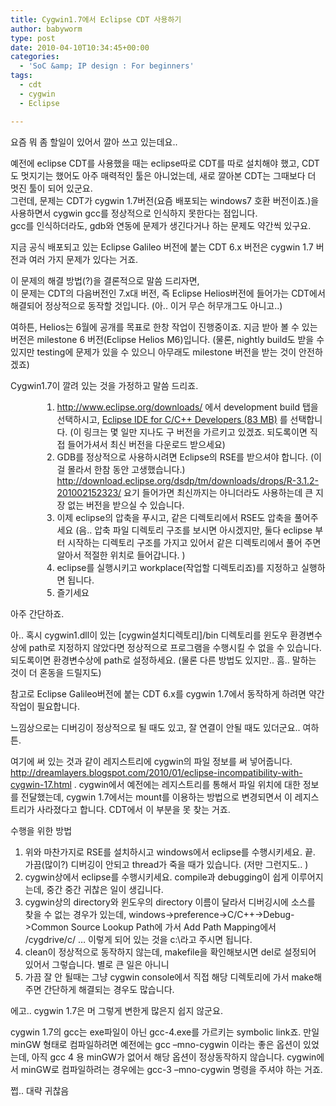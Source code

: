 ```yaml
---
title: Cygwin1.7에서 Eclipse CDT 사용하기
author: babyworm
type: post
date: 2010-04-10T10:34:45+00:00
categories:
  - 'SoC &amp; IP design : For beginners'
tags:
  - cdt
  - cygwin
  - Eclipse

---
```

요즘 뭐 좀 할일이 있어서 깔아 쓰고 있는데요.. 

예전에 eclipse CDT를 사용했을 때는 eclipse따로 CDT를 따로 설치해야 했고, CDT도 멋지기는 했어도 아주 매력적인 툴은 아니었는데, 새로 깔아본 CDT는 그때보다 더 멋진 툴이 되어 있군요.  
그런데, 문제는 CDT가 cygwin 1.7버전(요즘 배포되는 windows7 호환 버전이죠.)을 사용하면서 cygwin gcc를 정상적으로 인식하지 못한다는 점입니다.  
gcc를 인식하더라도, gdb와 연동에 문제가 생긴다거나 하는 문제도 약간씩 있구요.

지금 공식 배포되고 있는 Eclipse Galileo 버전에 붙는 CDT 6.x 버전은 cygwin 1.7 버전과 여러 가지 문제가 있다는 거죠.&nbsp; </p> 

이 문제의 해결 방법(?)을 결론적으로 말씀 드리자면,  
이 문제는 CDT의 다음버전인 7.x대 버전, 즉 Eclipse Helios버전에 들어가는 CDT에서 해결되어 정상적으로 동작할 것입니다. (아.. 이거 무슨 허무개그도 아니고..) 

여하튼, Helios는 6월에 공개를 목표로 한창 작업이 진행중이죠. 지금 받아 볼 수 있는 버전은 milestone 6 버전(Eclipse Helios M6)입니다. (물론, nightly build도 받을 수 있지만 testing에 문제가 있을 수 있으니 아무래도 milestone 버전을 받는 것이 안전하겠죠) </p> 

Cygwin1.7이 깔려 있는 것을 가정하고 말씀 드리죠. 

<ol style="margin-left: 38pt;">
  <li>
    <a href="http://www.eclipse.org/downloads/">http://www.eclipse.org/downloads/</a> 에서 development build 탭을 선택하시고, <a href="http://www.eclipse.org/downloads/download.php?file=/technology/epp/downloads/release/helios/M6/eclipse-cpp-helios-M6-win32.zip">Eclipse IDE for C/C++ Developers (83 MB)</a> 를 선택합니다. (이 링크는 몇 일만 지나도 구 버전을 가르키고 있겠죠. 되도록이면 직접 들어가셔서 최신 버전을 다운로드 받으세요)
  </li>
  <li>
    GDB를 정상적으로 사용하시려면 Eclipse의 RSE를 받으셔야 합니다. (이걸 몰라서 한참 동안 고생했습니다.) <a href="http://download.eclipse.org/dsdp/tm/downloads/drops/R-3.1.2-201002152323/">http://download.eclipse.org/dsdp/tm/downloads/drops/R-3.1.2-201002152323/</a> 요기 들어가면 최신까지는 아니더라도 사용하는데 큰 지장 없는 버전을 받으실 수 있습니다.
  </li>
  <li>
    이제 eclipse의 압축을 푸시고, 같은 디렉토리에서 RSE도 압축을 풀어주세요 (음.. 압축 파일 디렉토리 구조를 보시면 아시겠지만, 둘다 eclipse 부터 시작하는 디렉토리 구조를 가지고 있어서 같은 디렉토리에서 풀어 주면 알아서 적절한 위치로 들어갑니다. )
  </li>
  <li>
    eclipse를 실행시키고 workplace(작업할 디렉토리죠)를 지정하고 실행하면 됩니다.
  </li>
  <li>
    즐기세요
  </li>
</ol>

아주 간단하죠. 

아.. 혹시 cygwin1.dll이 있는 [cygwin설치디렉토리]/bin 디렉토리를 윈도우 환경변수상에 path로 지정하지 않았다면 정상적으로 프로그램을 수행시킬 수 없을 수 있습니다. 되도록이면 환경변수상에 path로 설정하세요. (물론 다른 방법도 있지만.. 흠.. 말하는 것이 더 혼동을 드릴지도) </p> 

참고로 Eclipse Galileo버전에 붙는 CDT 6.x를 cygwin 1.7에서 동작하게 하려면 약간 작업이 필요합니다. 

느낌상으로는 디버깅이 정상적으로 될 때도 있고, 잘 연결이 안될 때도 있더군요.. 여하튼. 

여기에 써 있는 것과 같이 레지스트리에 cygwin의 파일 정보를 써 넣어줍니다. <http://dreamlayers.blogspot.com/2010/01/eclipse-incompatibility-with-cygwin-17.html> . cygwin에서 예전에는 레지스트리를 통해서 파일 위치에 대한 정보를 전달했는데, cygwin 1.7에서는 mount를 이용하는 방법으로 변경되면서 이 레지스트리가 사라졌다고 합니다. CDT에서 이 부분을 못 찾는 거죠.

<div>
  수행을 위한 방법
</div>

  1. 위와 마찬가지로 RSE를 설치하시고 windows에서 eclipse를 수행시키세요. 끝. 가끔(많이?) 디버깅이 안되고 thread가 죽을 때가 있습니다. (저만 그런지도.. )
  2. cygwin상에서 eclipse를 수행시키세요. compile과 debugging이 쉽게 이루어지는데, 중간 중간 귀찮은 일이 생깁니다. 
  1. cygwin상의 directory와 윈도우의 directory 이름이 달라서 디버깅시에 소스를 찾을 수 없는 경우가 있는데, windows->preference->C/C++->Debug->Common Source Lookup Path에 가서 Add Path Mapping에서 /cygdrive/c/ &#8230; 이렇게 되어 있는 것을 c:\라고 주시면 됩니다. 
  2. clean이 정상적으로 동작하지 않는데, makefile을 확인해보시면 del로 설정되어 있어서 그렇습니다. 별로 큰 일은 아니니
  3. 가끔 잘 안 될때는 그냥 cygwin console에서 직접 해당 디렉토리에 가서 make해 주면 간단하게 해결되는 경우도 많습니다. 

에고.. cygwin 1.7은 머 그렇게 변한게 많은지 쉽지 않군요. 

cygwin 1.7의 gcc는 exe파일이 아닌 gcc-4.exe를 가르키는 symbolic link죠. 만일 minGW 형태로 컴파일하려면 예전에는 gcc –mno-cygwin 이라는 좋은 옵션이 있었는데, 아직 gcc 4 용 minGW가 없어서 해당 옵션이 정상동작하지 않습니다. cygwin에서 minGW로 컴파일하려는 경우에는 gcc-3 –mno-cygwin 명령을 주셔야 하는 거죠. 

쩝.. 대략 귀찮음